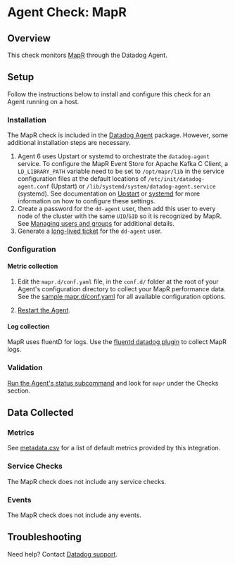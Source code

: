# Agent Check: MapR

## Overview

This check monitors [MapR][1] through the Datadog Agent.

## Setup

Follow the instructions below to install and configure this check for an Agent running on a host.

### Installation

The MapR check is included in the [Datadog Agent][2] package. However, some additional installation steps are necessary.

1. Agent 6 uses Upstart or systemd to orchestrate the `datadog-agent` service. To configure the MapR Event Store for
Apache Kafka C Client, a `LD_LIBRARY_PATH` variable need to be set to `/opt/mapr/lib` in the service configuration files at the default locations of
`/etc/init/datadog-agent.conf` (Upstart) or `/lib/systemd/system/datadog-agent.service` (systemd). See documentation on [Upstart](14)
or [systemd](15) for more information on how to configure these settings.
2. Create a password for the `dd-agent` user, then add this user to every node of the cluster with the same `UID`/`GID` so it is recognized by MapR. See [Managing users and groups][10] for additional details.
3. Generate a [long-lived ticket][8] for the `dd-agent` user.


### Configuration
#### Metric collection

1. Edit the `mapr.d/conf.yaml` file, in the `conf.d/` folder at the root of your Agent's configuration directory to collect your MapR performance data. See the [sample mapr.d/conf.yaml][3] for all available configuration options.

2. [Restart the Agent][4].

#### Log collection

 MapR uses fluentD for logs. Use the [fluentd datadog plugin][11] to collect MapR logs.
 
### Validation

[Run the Agent's status subcommand][5] and look for `mapr` under the Checks section.

## Data Collected

### Metrics

See [metadata.csv][13] for a list of default metrics provided by this integration.

### Service Checks

The MapR check does not include any service checks.

### Events

The MapR check does not include any events.




## Troubleshooting

Need help? Contact [Datadog support][6].

[1]: https://mapr.com
[2]: https://docs.datadoghq.com/agent/autodiscovery/integrations
[3]: https://github.com/DataDog/integrations-core/blob/master/mapr/datadog_checks/mapr/data/conf.yaml.example
[4]: https://docs.datadoghq.com/agent/guide/agent-commands/?tab=agentv6#start-stop-and-restart-the-agent
[5]: https://docs.datadoghq.com/agent/guide/agent-commands/?tab=agentv6#agent-status-and-information
[6]: https://docs.datadoghq.com/help
[7]: https://mapr.com/docs/61/MapR_Streams/MapRStreamsPythonExample.html
[8]: https://mapr.com/docs/61/SecurityGuide/GeneratingServiceTicket.html
[9]: https://mapr.com/docs/60/MapR_Streams/MapRStreamCAPISetup.html
[10]: https://mapr.com/docs/61/AdministratorGuide/c-managing-users-and-groups.html
[11]: https://www.rubydoc.info/gems/fluent-plugin-datadog
[12]: https://mapr.com/docs/61/AdvancedInstallation/SettingUptheClient-install-mapr-client.html
[13]: https://github.com/DataDog/integrations-core/blob/master/mapr/metadata.csv
[14]: http://upstart.ubuntu.com/cookbook/#environment-variables
[15]: https://www.freedesktop.org/software/systemd/man/systemd.service.html#Command%20lines
